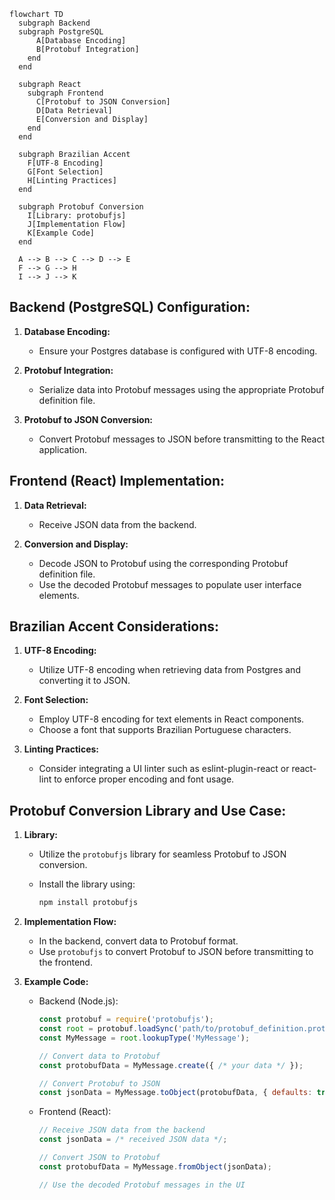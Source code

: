 ```mermaid
flowchart TD
  subgraph Backend
  subgraph PostgreSQL
      A[Database Encoding]
      B[Protobuf Integration]
    end
  end

  subgraph React
    subgraph Frontend
      C[Protobuf to JSON Conversion]
      D[Data Retrieval]
      E[Conversion and Display]
    end
  end

  subgraph Brazilian Accent
    F[UTF-8 Encoding]
    G[Font Selection]
    H[Linting Practices]
  end

  subgraph Protobuf Conversion
    I[Library: protobufjs]
    J[Implementation Flow]
    K[Example Code]
  end

  A --> B --> C --> D --> E
  F --> G --> H
  I --> J --> K
```


## Backend (PostgreSQL) Configuration:

1. **Database Encoding:**
    
    * Ensure your Postgres database is configured with UTF-8 encoding.
2. **Protobuf Integration:**
    
    * Serialize data into Protobuf messages using the appropriate Protobuf definition file.
3. **Protobuf to JSON Conversion:**
    
    * Convert Protobuf messages to JSON before transmitting to the React application.

## Frontend (React) Implementation:

1. **Data Retrieval:**
    
    * Receive JSON data from the backend.
2. **Conversion and Display:**
    
    * Decode JSON to Protobuf using the corresponding Protobuf definition file.
    * Use the decoded Protobuf messages to populate user interface elements.

## Brazilian Accent Considerations:

1. **UTF-8 Encoding:**
    
    * Utilize UTF-8 encoding when retrieving data from Postgres and converting it to JSON.
2. **Font Selection:**
    
    * Employ UTF-8 encoding for text elements in React components.
    * Choose a font that supports Brazilian Portuguese characters.
3. **Linting Practices:**
    
    * Consider integrating a UI linter such as eslint-plugin-react or react-lint to enforce proper encoding and font usage.

## Protobuf Conversion Library and Use Case:

1. **Library:**
    
    * Utilize the `protobufjs` library for seamless Protobuf to JSON conversion.
    * Install the library using:
        
        ```bash
        npm install protobufjs
        ```
        
2. **Implementation Flow:**
    
    * In the backend, convert data to Protobuf format.
    * Use `protobufjs` to convert Protobuf to JSON before transmitting to the frontend.
3. **Example Code:**
    
    * Backend (Node.js):
        
        ```javascript
        const protobuf = require('protobufjs');
        const root = protobuf.loadSync('path/to/protobuf_definition.proto');
        const MyMessage = root.lookupType('MyMessage');
        
        // Convert data to Protobuf
        const protobufData = MyMessage.create({ /* your data */ });
        
        // Convert Protobuf to JSON
        const jsonData = MyMessage.toObject(protobufData, { defaults: true, longs: String, enums: String, bytes: String });
        ```
        
    * Frontend (React):
        
        ```javascript
        // Receive JSON data from the backend
        const jsonData = /* received JSON data */;
        
        // Convert JSON to Protobuf
        const protobufData = MyMessage.fromObject(jsonData);
        
        // Use the decoded Protobuf messages in the UI
        ```
